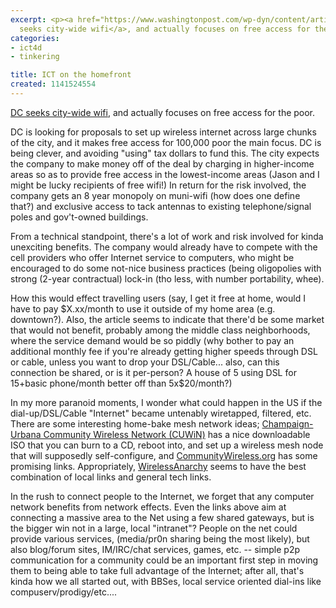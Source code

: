 ```yaml
---
excerpt: <p><a href="https://www.washingtonpost.com/wp-dyn/content/article/2006/03/08/AR2006030802362.html">DC
  seeks city-wide wifi</a>, and actually focuses on free access for the poor.</p>
categories:
- ict4d
- tinkering

title: ICT on the homefront
created: 1141524554
---
```

<p><a href="https://www.washingtonpost.com/wp-dyn/content/article/2006/03/08/AR2006030802362.html">DC seeks city-wide wifi</a>, and actually focuses on free access for the poor.</p>

<p>DC is looking for proposals to set up wireless internet across large chunks of the city, and it makes free access for 100,000 poor the main focus.  DC is being clever, and avoiding "using" tax dollars to fund this.  The city expects the company to make money off of the deal by charging in higher-income areas so as to provide free access in the lowest-income areas (Jason and I might be lucky recipients of free wifi!) In return for the risk involved, the company gets an 8 year monopoly on muni-wifi (how does one define that?) and exclusive access to tack antennas to existing telephone/signal poles and gov't-owned buildings.</p>

<p>From a technical standpoint, there's a lot of work and risk involved for kinda unexciting benefits.  The company would already have to compete with the cell providers who offer Internet service to computers, who might be encouraged to do some not-nice business practices (being oligopolies with strong (2-year contractual) lock-in (tho less, with number portability, whee).</p>

<p>How this would effect travelling users (say, I get it free at home, would I have to pay $X.xx/month to use it outside of my home area (e.g. downtown?).  Also, the article seems to indicate that there'd be some market that would not benefit, probably among the middle class neighborhoods, where the service demand would be so piddly (why bother to pay an additional monthly fee if you're already getting higher speeds through DSL or cable, unless you want to drop your DSL/Cable... also, can this connection be shared, or is it per-person? A house of 5 using DSL for 15+basic phone/month better off than 5x$20/month?)</p>

<p>In my more paranoid moments, I wonder what could happen in the US if the dial-up/DSL/Cable "Internet" became untenably wiretapped, filtered, etc.  There are some interesting home-bake mesh network ideas; <a href="https://www.cuwireless.net/">Champaign-Urbana Community Wireless Network (CUWiN)</a> has a nice downloadable ISO that you can burn to a CD, reboot into, and set up a wireless mesh node that will supposedly self-configure, and <a href="https://www.communitywireless.org/">CommunityWireless.org</a> has some promising links.  Appropriately, <a href="https://www.wirelessanarchy.com/">WirelessAnarchy</a> seems to have the best combination of local links and general tech links.</p>

<p>In the rush to connect people to the Internet, we forget that any computer network benefits from network effects.  Even the links above aim at connecting a massive area to the Net using a few shared gateways, but is the bigger win not in a large, local "intranet"?  People on the net could provide various services, (media/pr0n sharing being the most likely), but also blog/forum sites, IM/IRC/chat services, games, etc. -- simple p2p communication for a community could be an important first step in moving them to being able to take full advantage of the Internet; after all, that's kinda how we all started out, with BBSes, local service oriented dial-ins like compuserv/prodigy/etc....</p>
